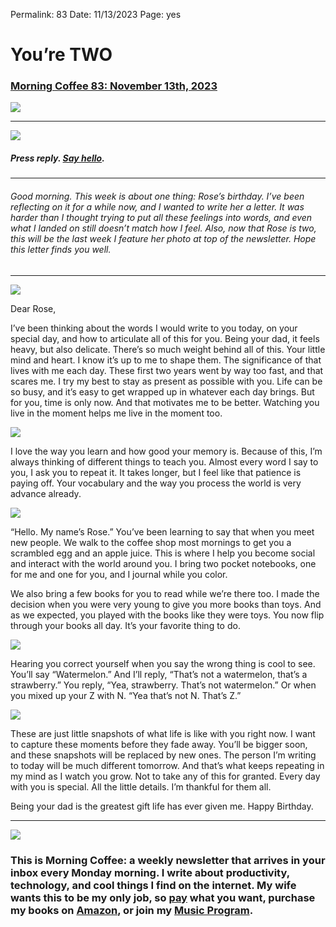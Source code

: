 
Permalink: 83
Date: 11/13/2023
Page: yes

# You’re TWO

### [Morning Coffee 83: November 13th, 2023][1]

![][image-1]

---- 

![][image-2]

##### Press reply. [Say hello][2].

---- 

###### Good morning. This week is about one thing: Rose’s birthday. I’ve been reflecting on it for a while now, and I wanted to write her a letter. It was harder than I thought trying to put all these feelings into words, and even what I landed on still doesn’t match how I feel. Also, now that Rose is two, this will be the last week I feature her photo at top of the newsletter. Hope this letter finds you well.

---- 

![][image-3]

Dear Rose,

I’ve been thinking about the words I would write to you today, on your special day, and how to articulate all of this for you. Being your dad, it feels heavy, but also delicate. There’s so much weight behind all of this. Your little mind and heart. I know it’s up to me to shape them. The significance of that lives with me each day. These first two years went by way too fast, and that scares me. I try my best to stay as present as possible with you. Life can be so busy, and it’s easy to get wrapped up in whatever each day brings. But for you, time is only now. And that motivates me to be better. Watching you live in the moment helps me live in the moment too.

![][image-4]

I love the way you learn and how good your memory is. Because of this, I’m always thinking of different things to teach you. Almost every word I say to you, I ask you to repeat it. It takes longer, but I feel like that patience is paying off. Your vocabulary and the way you process the world is very advance already.

![][image-5]

“Hello. My name’s Rose.” You’ve been learning to say that when you meet new people. We walk to the coffee shop most mornings to get you a scrambled egg and an apple juice. This is where I help you become social and interact with the world around you. I bring two pocket notebooks, one for me and one for you, and I journal while you color.

We also bring a few books for you to read while we’re there too. I made the decision when you were very young to give you more books than toys. And as we expected, you played with the books like they were toys. You now flip through your books all day. It’s your favorite thing to do.

![][image-6]

Hearing you correct yourself when you say the wrong thing is cool to see. You’ll say “Watermelon.” And I’ll reply, “That’s not a watermelon, that’s a strawberry.” You reply, “Yea, strawberry. That’s not watermelon.” Or when you mixed up your Z with N. “Yea that’s not N. That’s Z.”

![][image-7]

These are just little snapshots of what life is like with you right now. I want to capture these moments before they fade away. You’ll be bigger soon, and these snapshots will be replaced by new ones. The person I’m writing to today will be much different tomorrow. And that’s what keeps repeating in my mind as I watch you grow. Not to take any of this for granted. Every day with you is special. All the little details. I’m thankful for them all.

Being your dad is the greatest gift life has ever given me. Happy Birthday.

---- 

![][image-8]

### This is Morning Coffee: a weekly newsletter that arrives in your inbox every Monday morning. I write about productivity, technology, and cool things I find on the internet. My wife wants this to be my only job, so [pay][3] what you want, purchase my books on [Amazon][4], or join my [Music Program][5].

[1]:	https://nashp.com/83
[2]:	mailto:nashp@me.com
[3]:	https://buy.stripe.com/fZe4jqd135LRc4U4gj
[4]:	https://www.amazon.com/dp/B0CQQG3JCF?binding=paperback&ref=dbs_dp_awt_sb_pc_tpbk
[5]:	https://patreon.com/nashp

[image-1]:	https://nashp.com/_media/mc.gif
[image-2]:	https://i.imgur.com/nomyMlO.jpg
[image-3]:	https://cdn.blot.im/blog_7d9c6729f90a4fd68ca68a09e88009f0/_image_cache/3e3bdb0b-eb8a-4193-a6da-ea8ef47cc893.jpg
[image-4]:	https://cdn.blot.im/blog_7d9c6729f90a4fd68ca68a09e88009f0/_image_cache/12fcd72e-3b1d-4be1-937e-17c40091fab1.jpg
[image-5]:	https://cdn.blot.im/blog_7d9c6729f90a4fd68ca68a09e88009f0/_image_cache/51f0c008-fb1d-4482-9254-55d625df8a63.jpg
[image-6]:	https://cdn.blot.im/blog_7d9c6729f90a4fd68ca68a09e88009f0/_image_cache/f0e99056-6ceb-43b6-95f4-91bbd5ec731e.jpg
[image-7]:	https://cdn.blot.im/blog_7d9c6729f90a4fd68ca68a09e88009f0/_image_cache/1af44f4a-3222-47e2-a310-98dfd569e9be.jpg
[image-8]:	https://i.imgur.com/MwejBou.jpg